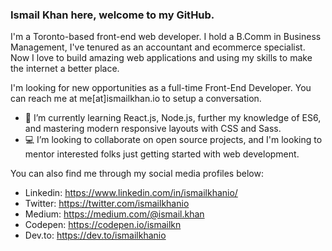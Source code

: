 ### Ismail Khan here, welcome to my GitHub.

I'm a Toronto-based front-end web developer. I hold a B.Comm in Business Management, I've tenured as an accountant and ecommerce specialist. Now I love to build amazing web applications and using my skills to make the internet a better place. 

I'm looking for new opportunities as a full-time Front-End Developer. You can reach me at me[at]ismailkhan.io to setup a conversation. 

- 🌱 I’m currently learning React.js, Node.js, further my knowledge of ES6, and mastering modern responsive layouts with CSS and Sass. 
- 💻 I’m looking to collaborate on open source projects, and I'm looking to mentor interested folks just getting started with web development. 


You can also find me through my social media profiles below:
- Linkedin: https://www.linkedin.com/in/ismailkhanio/
- Twitter: https://twitter.com/ismailkhanio
- Medium: https://medium.com/@ismail.khan
- Codepen: https://codepen.io/ismailkn
- Dev.to: https://dev.to/ismailkhanio

<!--
**ismailkhanio/ismailkhanio** is a ✨ _special_ ✨ repository because its `README.md` (this file) appears on your GitHub profile.

